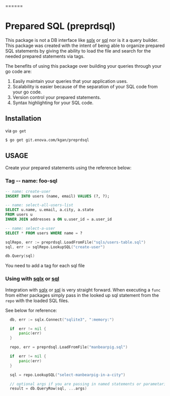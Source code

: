 ======

# Prepared SQL (preprdsql)

This package is not a DB interface like [sqlx] or [sql] nor is it a
query builder. This package was created with the intent of being able to
organize prepared SQL statements by giving the ability to load  the file and
search for the needed prepared statements via tags.

The benefits of using this package over building your queries through your go
code are:

1. Easily maintain your queries that your application uses.
2. Scalability is easier because of the separation of your SQL code from your
   go code.
3. Version control your prepared statements.
4. Syntax highlighting for your SQL code.

## Installation

via `go get`

```bash
$ go get git.enova.com/kgan/preprdsql
```

## USAGE

Create your prepared statements using the reference below:

### Tag -- name: foo-sql

```SQL
-- name: create-user
INSERT INTO users (name, email) VALUES (?, ?);

-- name: select-all-users-list
SELECT u.name, u.email, a.city, a.state
FROM users u
INNER JOIN addresses a ON u.user_id = a.user_id

-- name: select-a-user
SELECT * FROM users WHERE name = ?
```

```go
sqlRepo, err := preprdsql.LoadFromFile("sqls/users-table.sql")
sql, err := sqlRepo.LookupSQL("create-user")

db.Query(sql)
```

You need to add a tag for each sql file

### Using with [sqlx] or [sql]

Integration with [sqlx] or [sql] is very straight forward. When
executing a `func` from either packages simply pass in the looked up sql
statement from the `repo` with the loaded SQL files.

See below for reference:

```go
  db, err := sqlx.Connect("sqlite3", ":memory:")

  if  err != nil {
      panic(err)
  }

  repo, err = preprdsql.LoadFromFile("manbearpig.sql")

  if  err != nil {
      panic(err)
  }

  sql = repo.LookupSQL("select-manbearpig-in-a-city")

  // optional args if you are passing in named statements or parametarized statements
  result = db.QueryRow(sql, ...args)
```

[sqlx]: https://github.com/jmoiron/sqlx
[sql]: https://github.com/golang/go/wiki/SQLInterface
